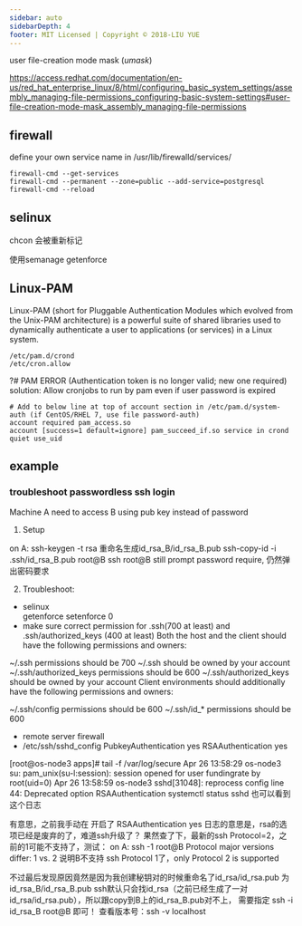 ```yaml
---
sidebar: auto
sidebarDepth: 4
footer: MIT Licensed | Copyright © 2018-LIU YUE
---
```


user file-creation mode mask (*umask*)

https://access.redhat.com/documentation/en-us/red_hat_enterprise_linux/8/html/configuring_basic_system_settings/assembly_managing-file-permissions_configuring-basic-system-settings#user-file-creation-mode-mask_assembly_managing-file-permissions

## firewall

define your own service name in /usr/lib/firewalld/services/
```
firewall-cmd --get-services
firewall-cmd --permanent --zone=public --add-service=postgresql
firewall-cmd --reload
```
## selinux
chcon 会被重新标记

使用semanage
getenforce 

## Linux-PAM

Linux-PAM (short for Pluggable Authentication Modules which evolved from the Unix-PAM architecture) is a powerful suite of shared libraries used to dynamically authenticate a user to applications (or services) in a Linux system.

```
/etc/pam.d/crond
/etc/cron.allow 
```

?# PAM ERROR (Authentication token is no longer valid; new one required)
solution: Allow cronjobs to run by pam even if user password is expired
```
# Add to below line at top of account section in /etc/pam.d/system-auth (if CentOS/RHEL 7, use file password-auth)
account required pam_access.so
account [success=1 default=ignore] pam_succeed_if.so service in crond quiet use_uid
```

## example

### troubleshoot passwordless ssh login
Machine A need to access B using pub key instead of password

1. Setup

on A:
ssh-keygen -t rsa 重命名生成id_rsa_B/id_rsa_B.pub
ssh-copy-id -i .ssh/id_rsa_B.pub root@B
ssh root@B still prompt password require, 仍然弹出密码要求

2. Troubleshoot: 
+ selinux  
getenforce
setenforce 0
+ make sure correct permission for .ssh(700 at least) and .ssh/authorized_keys (400 at least)
Both the host and the client should have the following permissions and owners:

~/.ssh permissions should be 700
~/.ssh should be owned by your account
~/.ssh/authorized_keys permissions should be 600
~/.ssh/authorized_keys should be owned by your account
Client environments should additionally have the following permissions and owners:

~/.ssh/config permissions should be 600
~/.ssh/id_* permissions should be 600
+ remote server firewall
+ /etc/ssh/sshd_config
    PubkeyAuthentication yes
    RSAAuthentication yes

[root@os-node3 apps]# tail -f /var/log/secure
Apr 26 13:58:29 os-node3 su: pam_unix(su-l:session): session opened for user fundingrate by root(uid=0)
Apr 26 13:58:59 os-node3 sshd[31048]: reprocess config line 44: Deprecated option RSAAuthentication
systemctl status sshd 也可以看到这个日志

有意思，之前我手动在 开启了 
RSAAuthentication yes
日志的意思是，rsa的选项已经是废弃的了，难道ssh升级了？
果然查了下，最新的ssh Protocol=2，之前的1可能不支持了，测试：
on A:
ssh -1 root@B
Protocol major versions differ: 1 vs. 2
说明B不支持 ssh Protocol 1了，only Protocol 2 is supported

不过最后发现原因竟然是因为我创建秘钥对的时候重命名了id_rsa/id_rsa.pub 为 id_rsa_B/id_rsa_B.pub
ssh默认只会找id_rsa（之前已经生成了一对id_rsa/id_rsa.pub），所以跟copy到B上的id_rsa_B.pub对不上，
需要指定
ssh -i id_rsa_B root@B 即可！
查看版本号：ssh -v localhost
